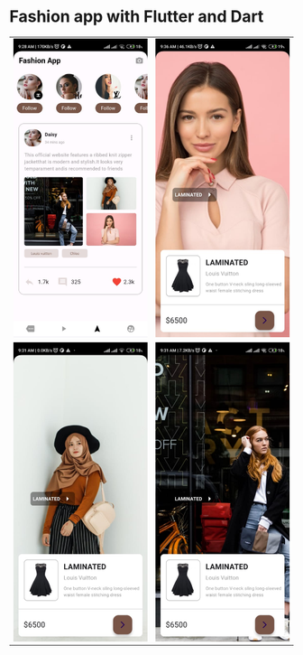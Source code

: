 # Fashion app with Flutter and Dart
<table>
  <tr>
    <td><img src='https://github.com/mrkzqsmv/Fashion-app-with-Flutter-and-Dart/blob/main/app_screen_images/WhatsApp%20Image%202023-09-20%20at%209.39.12%20AM.jpeg'></td>
    <td><img src='https://github.com/mrkzqsmv/Fashion-app-with-Flutter-and-Dart/blob/main/app_screen_images/WhatsApp%20Image%202023-09-20%20at%209.39.12%20AM%20(3).jpeg'></td>
  </tr>
  <tr>
    <td><img src='https://github.com/mrkzqsmv/Fashion-app-with-Flutter-and-Dart/blob/main/app_screen_images/WhatsApp%20Image%202023-09-20%20at%209.39.12%20AM%20(2).jpeg'></td>
    <td><img src='https://github.com/mrkzqsmv/Fashion-app-with-Flutter-and-Dart/blob/main/app_screen_images/WhatsApp%20Image%202023-09-20%20at%209.39.12%20AM%20(1).jpeg'></td>
  </tr>
</table>
